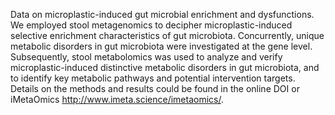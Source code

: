 Data on microplastic-induced gut microbial enrichment and dysfunctions.
We employed stool metagenomics to decipher microplastic-induced selective enrichment characteristics of gut microbiota. Concurrently, unique metabolic disorders in gut microbiota were investigated at the gene level. Subsequently, stool metabolomics was used to analyze and verify microplastic-induced distinctive metabolic disorders in gut microbiota, and to identify key metabolic pathways and potential intervention targets.
Details on the methods and results could be found in the online DOI or iMetaOmics http://www.imeta.science/imetaomics/.
